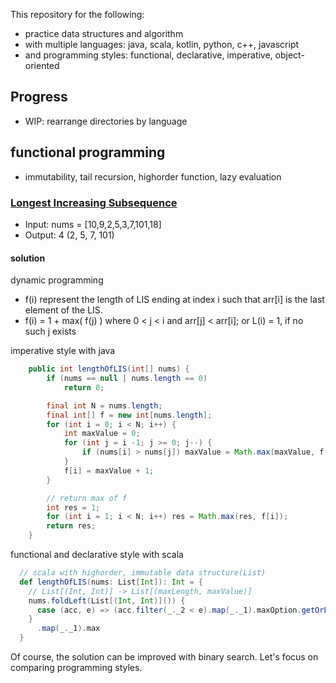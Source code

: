 This repository for the following:
 - practice data structures and algorithm
 - with multiple languages: java, scala, kotlin, python, c++, javascript
 - and programming styles: functional, declarative, imperative, object-oriented


## Progress
 - WIP: rearrange directories by language

## functional programming
- immutability, tail recursion, highorder function, lazy evaluation

### [Longest Increasing Subsequence](https://leetcode.com/problems/longest-increasing-subsequence/)
- Input: nums = [10,9,2,5,3,7,101,18]
- Output: 4 (2, 5, 7, 101)

#### solution
dynamic programming
 - f(i) represent the length of LIS ending at index i such that arr[i] is the last element of the LIS.
 - f(i) = 1 + max( f(j) ) where 0 < j < i and arr[j] < arr[i]; or L(i) = 1, if no such j exists

imperative style with java
```java
    public int lengthOfLIS(int[] nums) {
        if (nums == null | nums.length == 0)
            return 0;

        final int N = nums.length;
        final int[] f = new int[nums.length];
        for (int i = 0; i < N; i++) {
            int maxValue = 0;
            for (int j = i -1; j >= 0; j--) {
                if (nums[i] > nums[j]) maxValue = Math.max(maxValue, f[j]);
            }
            f[i] = maxValue + 1;
        }

        // return max of f
        int res = 1;
        for (int i = 1; i < N; i++) res = Math.max(res, f[i]);
        return res;
    }
```

functional and declarative style with scala
```scala
  // scala with highorder, immutable data structure(List)
  def lengthOfLIS(nums: List[Int]): Int = {
    // List[(Int, Int)] -> List[(maxLength, maxValue)]
    nums.foldLeft(List[(Int, Int)]()) {
      case (acc, e) => (acc.filter(_._2 < e).map(_._1).maxOption.getOrElse(0) + 1, e) :: acc
    }
      .map(_._1).max
  }
```

Of course, the solution can be improved with binary search. Let's focus on comparing programming styles.



